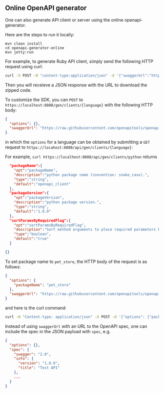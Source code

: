 ## Online OpenAPI generator

One can also generate API client or server using the online openapi-generator.

Here are the steps to run it locally:
```
mvn clean install
cd openapi-generator-online
mvn jetty:run
```

For example, to generate Ruby API client, simply send the following HTTP request using curl:
```sh
curl -X POST -H "content-type:application/json" -d '{"swaggerUrl":"https://raw.githubusercontent.com/openapitools/openapi-generator/master/modules/openapi-generator/src/test/resources/2_0/petstore.yaml"}' https://localhost:8080/api/gen/clients/ruby
```
Then you will receieve a JSON response with the URL to download the zipped code.

To customize the SDK, you can `POST` to `https://localhost:8080/gen/clients/{language}` with the following HTTP body:
```json
{
  "options": {},
  "swaggerUrl": "https://raw.githubusercontent.com/openapitools/openapi-generator/master/modules/openapi-generator/src/test/resources/2_0/petstore.yaml"
}
```
in which the `options` for a language can be obtained by submitting a `GET` request to `https://locahost:8080/api/gen/clients/{language}`:

For example, `curl https://localhost:8080/api/gen/clients/python` returns
```json
  "packageName":{
    "opt":"packageName",
    "description":"python package name (convention: snake_case).",
    "type":"string",
    "default":"openapi_client"
  },
  "packageVersion":{
    "opt":"packageVersion",
    "description":"python package version.",
    "type":"string",
    "default":"1.0.0"
  },
  "sortParamsByRequiredFlag":{
    "opt":"sortParamsByRequiredFlag",
    "description":"Sort method arguments to place required parameters before optional parameters.",
    "type":"boolean",
    "default":"true"
  }

{}
```
To set package name to `pet_store`, the HTTP body of the request is as follows:
```json
{
  "options": {
    "packageName": "pet_store"
  },
  "swaggerUrl": "https://raw.githubusercontent.com/openapitools/openapi-generator/master/modules/openapi-generator/src/test/resources/2_0/petstore.yaml"
}
```
and here is the curl command:
```sh
curl -H "Content-type: application/json" -X POST -d '{"options": {"packageName": "pet_store"},"swaggerUrl": "https://raw.githubusercontent.com/openapitools/openapi-generator/master/modules/openapi-generator/src/test/resources/2_0/petstore.yaml"}' https://localhost:8080/api/gen/clients/python
```

Instead of using `swaggerUrl` with an URL to the OpenAPI spec, one can include the spec in the JSON payload with `spec`, e.g.
```json
{
  "options": {},
  "spec": {
    "swagger": "2.0",
    "info": {
      "version": "1.0.0",
      "title": "Test API"
    },
    ...
  }
}
```
